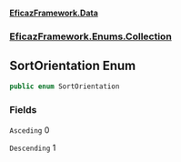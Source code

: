 #### [EficazFramework.Data](EficazFrameworkData.md 'EficazFramework Data')
### [EficazFramework.Enums.Collection](EficazFrameworkData.md#EficazFramework.Enums.Collection 'EficazFramework.Enums.Collection')

## SortOrientation Enum

```csharp
public enum SortOrientation
```
### Fields

<a name='EficazFramework.Enums.Collection.SortOrientation.Asceding'></a>

`Asceding` 0

<a name='EficazFramework.Enums.Collection.SortOrientation.Descending'></a>

`Descending` 1